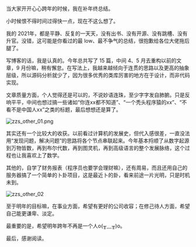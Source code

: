 当大家开开心心跨年的时候，我在补年终总结。

小时候恨不得时间过得快一点，现在不这么想了。

我的 2021年，都是平静、反复的一天天，没有出书、没有开源、没有跳槽、没有升官。没错，这可能是你看过的最 low、最不争气的总结，很抱歉给各位大佬拖后腿了。

写博客的话，我是认真的。今年总共写了 15 篇，中间 4、5 月去重构以前的文章，9 月份嘛，稍有懈怠。在写法上，我越来越倾向于连贯的思路以及更高的抽象层级，所以源码分析就少了，因为很多优秀的类库厉害的地方在于设计，而非代码实现。

文章质量方面，个人觉得还是可以的，不说妙语连珠，至少字字发自肺腑。只是反响平平，中间也想过搞一些诸如“你连xx都不知道”、“一个秃头程序猿的xx”、“不看不是中国人xx”之类的标题，最后想想还是算了。

![zzs_other_01.png](https://img2020.cnblogs.com/blog/1731892/202112/1731892-20211231212136538-892309017.png)

其实还有一个比较大的收获。以前看过计算机的发展史，但代入感很差，一直没法用“发现问题，解决问题”的思路将各个节点串联起来。今年基本捋顺了从数字起源到万物皆数，再到布尔代数，再到图灵机，再到高级语言的整个发展脉络，这个过程也让我喜欢上了数学。

其他的，自学了财务报表（程序员也要学会理财嘛），还有周易，而且还用自己的服务器搞了一个简单的卜卦项目，这是最近卜的卦，看来前途一片光明，只是时机未到。

![zzs_other_02](https://img2020.cnblogs.com/blog/1731892/202112/1731892-20211231212159122-807410362.png)

至于明年的目标嘛，在事业方面，希望有更好的公司收容；在修己待人方面，希望自己能更谦卑、淡定。

最重要的是，希望明年跨年不再是一个人o(╥﹏╥)o。

最后，感谢阅读。

